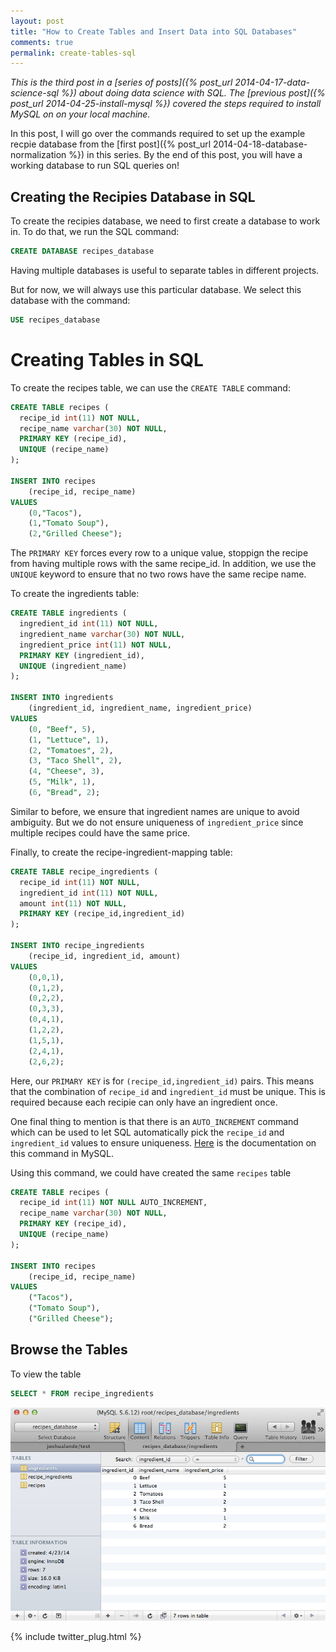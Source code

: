 ```yaml
---
layout: post
title: "How to Create Tables and Insert Data into SQL Databases"
comments: true
permalink: create-tables-sql
---
```


*This is the third post in a [series of posts]({% post_url 2014-04-17-data-science-sql %})
about doing data science with SQL. The 
[previous post]({% post_url 2014-04-25-install-mysql %})
covered the steps required to install MySQL on on your
local machine.*

In this post, I will 
go over the commands required to set up the example recpie database from the
[first post]({% post_url 2014-04-18-database-normalization %}) in
this series.  By the end of this post, you will have a working
database to run SQL queries on!

## Creating the Recipies Database in SQL

To create the recipies database, we need
to first create a database to work in.
To do that, we run the SQL command:

```sql
CREATE DATABASE recipes_database
```

Having multiple databases is useful to separate
tables in different projects. 

But for now, we
will always use this particular database.
We select this database with the command:

```sql
USE recipes_database
```

# Creating Tables in SQL

To create the recipes table, we can use the `CREATE TABLE` command:

```sql
CREATE TABLE recipes (
  recipe_id int(11) NOT NULL,
  recipe_name varchar(30) NOT NULL,
  PRIMARY KEY (recipe_id),
  UNIQUE (recipe_name)
);

INSERT INTO recipes 
    (recipe_id, recipe_name) 
VALUES 
    (0,"Tacos"),
    (1,"Tomato Soup"),
    (2,"Grilled Cheese");
```

The `PRIMARY KEY` forces every row to a unique value, stoppign the
recipe from having multiple rows with the same recipe_id.  In
addition, we use the `UNIQUE` keyword to ensure that no two rows
have the same recipe name.

To create the ingredients table:

```sql
CREATE TABLE ingredients (
  ingredient_id int(11) NOT NULL, 
  ingredient_name varchar(30) NOT NULL,
  ingredient_price int(11) NOT NULL,
  PRIMARY KEY (ingredient_id),  
  UNIQUE (ingredient_name)
);

INSERT INTO ingredients
    (ingredient_id, ingredient_name, ingredient_price)
VALUES 
    (0, "Beef", 5),
    (1, "Lettuce", 1),
    (2, "Tomatoes", 2),
    (3, "Taco Shell", 2),
    (4, "Cheese", 3),
    (5, "Milk", 1),
    (6, "Bread", 2);
```

Similar to before, we ensure that ingredient names are unique to
avoid ambiguity. But we do not ensure uniqueness of `ingredient_price`
since multiple recipes could have the same price.

Finally, to create the recipe-ingredient-mapping table:

```sql
CREATE TABLE recipe_ingredients (
  recipe_id int(11) NOT NULL, 
  ingredient_id int(11) NOT NULL, 
  amount int(11) NOT NULL,
  PRIMARY KEY (recipe_id,ingredient_id)
);

INSERT INTO recipe_ingredients 
    (recipe_id, ingredient_id, amount)
VALUES
    (0,0,1),
    (0,1,2),
    (0,2,2),
    (0,3,3),
    (0,4,1),
    (1,2,2),
    (1,5,1),
    (2,4,1),
    (2,6,2);
```

Here, our `PRIMARY KEY` is for `(recipe_id,ingredient_id)` pairs.
This means that the combination of `recipe_id` and `ingredient_id`
must be unique. This is required because each recipie can only have
an ingredient once.

One final thing to mention is that there is an `AUTO_INCREMENT`
command which can be used to let SQL automatically pick the `recipe_id`
and `ingredient_id` values to ensure uniqueness.
[Here](http://dev.mysql.com/doc/refman/5.0/en/example-auto-increment.html)
is the documentation on this command in MySQL.

Using this command, we could have created the same `recipes`
table

```sql
CREATE TABLE recipes (
  recipe_id int(11) NOT NULL AUTO_INCREMENT,
  recipe_name varchar(30) NOT NULL,
  PRIMARY KEY (recipe_id),
  UNIQUE (recipe_name)
);

INSERT INTO recipes 
    (recipe_id, recipe_name) 
VALUES 
    ("Tacos"),
    ("Tomato Soup"),
    ("Grilled Cheese");
```

## Browse the Tables

To view the table
```sql
SELECT * FROM recipe_ingredients
```

![Sequel Pro Content Tab](/assets/sequel_pro_content_tab.jpg)


<!--
## Next Time: Querying the Database

In the next post, I will discuss the commands required to ask
very sophistical questions about data in this database.
-->

{% include twitter_plug.html %}
